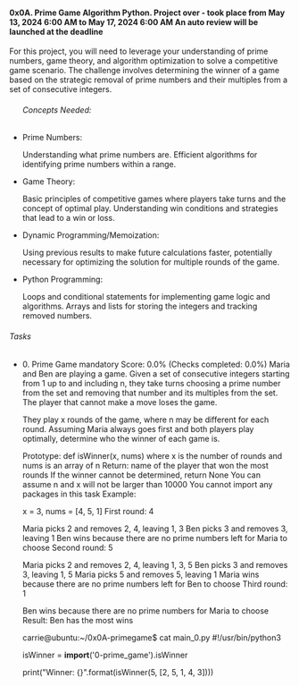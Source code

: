 <h4> 0x0A. Prime Game
Algorithm
Python.
Project over - took place from May 13, 2024 6:00 AM to May 17, 2024 6:00 AM
 An auto review will be launched at the deadline
</h4>
<p>For this project, you will need to leverage your understanding of prime numbers, game theory, and algorithm optimization to solve a competitive game scenario. The challenge involves determining the winner of a game based on the strategic removal of prime numbers and their multiples from a set of consecutive integers.</p>
<ul>
<h6>Concepts Needed:</h6>
<li>Prime Numbers:

Understanding what prime numbers are.
Efficient algorithms for identifying prime numbers within a range.</li>
<li>Game Theory:

Basic principles of competitive games where players take turns and the concept of optimal play.
Understanding win conditions and strategies that lead to a win or loss.</li>
<li>Dynamic Programming/Memoization:

Using previous results to make future calculations faster, potentially necessary for optimizing the solution for multiple rounds of the game.</li>
<li>Python Programming:

Loops and conditional statements for implementing game logic and algorithms.
Arrays and lists for storing the integers and tracking removed numbers.</li>
</ul>
<h6>Tasks</h6>
<ul>
<li>0. Prime Game
mandatory
Score: 0.0% (Checks completed: 0.0%)
Maria and Ben are playing a game. Given a set of consecutive integers starting from 1 up to and including n, they take turns choosing a prime number from the set and removing that number and its multiples from the set. The player that cannot make a move loses the game.

They play x rounds of the game, where n may be different for each round. Assuming Maria always goes first and both players play optimally, determine who the winner of each game is.

Prototype: def isWinner(x, nums)
where x is the number of rounds and nums is an array of n
Return: name of the player that won the most rounds
If the winner cannot be determined, return None
You can assume n and x will not be larger than 10000
You cannot import any packages in this task
Example:

x = 3, nums = [4, 5, 1]
First round: 4

Maria picks 2 and removes 2, 4, leaving 1, 3
Ben picks 3 and removes 3, leaving 1
Ben wins because there are no prime numbers left for Maria to choose
Second round: 5

Maria picks 2 and removes 2, 4, leaving 1, 3, 5
Ben picks 3 and removes 3, leaving 1, 5
Maria picks 5 and removes 5, leaving 1
Maria wins because there are no prime numbers left for Ben to choose
Third round: 1

Ben wins because there are no prime numbers for Maria to choose
Result: Ben has the most wins

carrie@ubuntu:~/0x0A-primegame$ cat main_0.py
#!/usr/bin/python3

isWinner = __import__('0-prime_game').isWinner


print("Winner: {}".format(isWinner(5, [2, 5, 1, 4, 3])))
</li>
</ul>